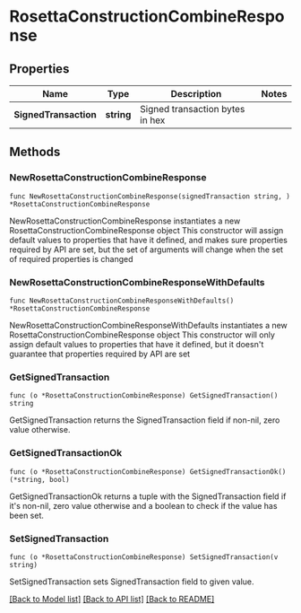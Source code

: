 # RosettaConstructionCombineResponse

## Properties

Name | Type | Description | Notes
------------ | ------------- | ------------- | -------------
**SignedTransaction** | **string** | Signed transaction bytes in hex | 

## Methods

### NewRosettaConstructionCombineResponse

`func NewRosettaConstructionCombineResponse(signedTransaction string, ) *RosettaConstructionCombineResponse`

NewRosettaConstructionCombineResponse instantiates a new RosettaConstructionCombineResponse object
This constructor will assign default values to properties that have it defined,
and makes sure properties required by API are set, but the set of arguments
will change when the set of required properties is changed

### NewRosettaConstructionCombineResponseWithDefaults

`func NewRosettaConstructionCombineResponseWithDefaults() *RosettaConstructionCombineResponse`

NewRosettaConstructionCombineResponseWithDefaults instantiates a new RosettaConstructionCombineResponse object
This constructor will only assign default values to properties that have it defined,
but it doesn't guarantee that properties required by API are set

### GetSignedTransaction

`func (o *RosettaConstructionCombineResponse) GetSignedTransaction() string`

GetSignedTransaction returns the SignedTransaction field if non-nil, zero value otherwise.

### GetSignedTransactionOk

`func (o *RosettaConstructionCombineResponse) GetSignedTransactionOk() (*string, bool)`

GetSignedTransactionOk returns a tuple with the SignedTransaction field if it's non-nil, zero value otherwise
and a boolean to check if the value has been set.

### SetSignedTransaction

`func (o *RosettaConstructionCombineResponse) SetSignedTransaction(v string)`

SetSignedTransaction sets SignedTransaction field to given value.



[[Back to Model list]](../README.md#documentation-for-models) [[Back to API list]](../README.md#documentation-for-api-endpoints) [[Back to README]](../README.md)



